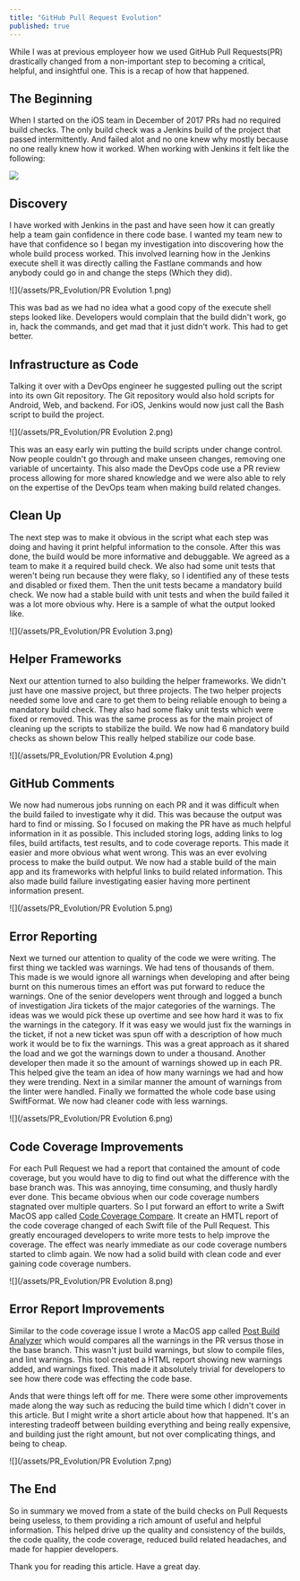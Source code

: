 ```yaml
---
title: "GitHub Pull Request Evolution"
published: true
---
```


While I was at previous employeer how we used GitHub Pull Requests(PR) drastically changed from a non-important step to becoming a critical, helpful, and insightful one. This is a recap of how that happened.

## The Beginning

When I started on the iOS team in December of 2017 PRs had no required build checks. The only build check was a Jenkins build of the project that passed intermittently. And failed alot and no one knew why mostly because no one really knew how it worked. When working with Jenkins it felt like the following:

![](https://media.giphy.com/media/WqDRe5JBggRva/giphy.gif)

## Discovery

I have worked with Jenkins in the past and have seen how it can greatly help a team gain confidence in there code base. I wanted my team new to have that confidence so I began my investigation into discovering how the whole build process worked. This involved learning how in the Jenkins execute shell it was directly calling the Fastlane commands and how anybody could go in and change the steps (Which they did).

![](/assets/PR_Evolution/PR Evolution 1.png)


This was bad as we had no idea what a good copy of the execute shell steps looked like. Developers would complain that the build didn't work, go in, hack the commands, and get mad that it just didn't work. This had to get better.

## Infrastructure as Code

Talking it over with a DevOps engineer he suggested pulling out the script into its own Git repository. The Git repository would also hold scripts for Android, Web, and backend. For iOS, Jenkins would now just call the Bash script to build the project.

![](/assets/PR_Evolution/PR Evolution 2.png)

This was an easy early win putting the build scripts under change control. Now people couldn't go through and make unseen changes, removing one variable of uncertainty. This also made the DevOps code use a PR review process allowing for more shared knowledge and we were also able to rely on the expertise of the DevOps team when making build related changes.

## Clean Up

The next step was to make it obvious in the script what each step was doing and having it print helpful information to the console. After this was done, the build would be more informative and debuggable. We agreed as a team to make it a required build check. We also had some unit tests that weren't being run because they were flaky, so I identified any of these tests and disabled or fixed them. Then the unit tests became a mandatory build check. We now had a stable build with unit tests and when the build failed it was a lot more obvious why. Here is a sample of what the output looked like.

![](/assets/PR_Evolution/PR Evolution 3.png)

## Helper Frameworks

Next our attention turned to also building the helper frameworks. We didn't just have one massive project, but three projects. The two helper projects needed some love and care to get them to being reliable enough to being a mandatory build check. They also had some flaky unit tests which were fixed or removed. This was the same process as for the main project of cleaning up the scripts to stabilize the build. We now had 6 mandatory build checks as shown below This really helped stabilize our code base.

![](/assets/PR_Evolution/PR Evolution 4.png)


## GitHub Comments

We now had numerous jobs running on each PR and it was difficult when the build failed to investigate why it did. This was because the output was hard to find or missing. So I focused on making the PR have as much helpful information in it as possible. This included  storing logs, adding links to log files, build artifacts, test results, and to code coverage reports. This made it easier and more obvious what went wrong. This was an ever evolving process to make the build output. We now had a stable build of the main app and its frameworks with helpful links to build related information. This also made build failure investigating easier having more pertinent information present.

![](/assets/PR_Evolution/PR Evolution 5.png)

## Error Reporting

Next we turned our attention to quality of the code we were writing. The first thing we tackled was warnings. We had tens of thousands of them. This made is we would ignore all warnings when developing and after being burnt on this numerous times an effort was put forward to reduce the warnings. One of the senior developers went through and logged a bunch of investigation Jira tickets of the major categories of the warnings. The ideas was we would pick these up overtime and see how hard it was to fix the warnings in the category. If it was easy we would just fix the warnings in the ticket, if not a new ticket was spun off with a description of how much work it would be to fix the warnings. This was a great approach as it shared the load and we got the warnings down to under a thousand. Another developer then made it so the amount of warnings showed up in each PR. This helped give the team an idea of how many warnings we had and how they were trending. Next in a similar manner the amount of warnings from the linter were handled. Finally we formatted the whole code base using SwiftFormat. We now had cleaner code with less warnings.

![](/assets/PR_Evolution/PR Evolution 6.png)

## Code Coverage Improvements
For each Pull Request we had a report that contained the amount of code coverage, but you would have to dig to find out what the difference with the base branch was. This was annoying, time consuming, and thusly hardly ever done. This became obvious when our code coverage numbers stagnated over multiple quarters. So I put forward an effort to write a Swift MacOS app called [Code Coverage Compare](https://github.com/mike011/CodeCoverageCompare). It create an HMTL report of the code coverage changed of each Swift file of the Pull Request. This greatly encouraged developers to write more tests to help improve the coverage. The effect was nearly immediate as our code coverage numbers started to climb again. We now had a solid build with clean code and ever gaining code coverage numbers.

![](/assets/PR_Evolution/PR Evolution 8.png)

## Error Report Improvements
Similar to the code coverage issue I wrote a MacOS app called [Post Build Analyzer](https://github.com/mike011/PostBuildAnalyzer) which would compares all the warnings in the PR versus those in the base branch. This wasn't just build warnings, but slow to compile files, and lint warnings. This tool created a HTML report showing new warnings added, and warnings fixed. This made it absolutely trivial for developers to see how there code was effecting the code base.

Ands that were things left off for me. There were some other improvements made along the way such as reducing the build time which I didn't cover in this article. But I might write a short article about how that happened. It's an interesting tradeoff between building everything and being really expensive, and building just the right amount, but not over complicating things, and being to cheap.

![](/assets/PR_Evolution/PR Evolution 7.png)

## The End

So in summary we moved from a state of the build checks on Pull Requests being useless, to them providing a rich amount of useful and helpful information. This helped drive up the quality and consistency of the builds, the code quality, the code coverage, reduced build related headaches, and made for happier developers.

Thank you for reading this article. Have a great day.
